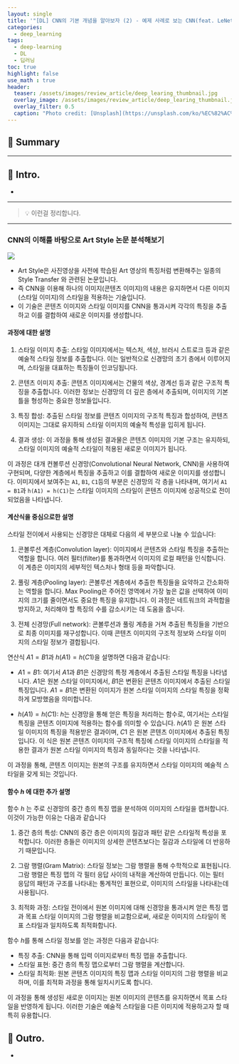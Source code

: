 ```yaml
---
layout: single
title: '"[DL] CNN의 기본 개념을 알아보자 (2) - 예제 사례로 보는 CNN(feat. LeNet-5 , Art Style)"'
categories:
  - deep_learning
tags:
  - deep-learning
  - DL
  - 딥러닝
toc: true
highlight: false
use_math : true
header:
  teaser: /assets/images/review_article/deep_learing_thumbnail.jpg
  overlay_image: /assets/images/review_article/deep_learing_thumbnail.jpg
  overlay_filter: 0.5
  caption: "Photo credit: [Unsplash](https://unsplash.com/ko/%EC%82%AC%EC%A7%84/XJXWbfSo2f0)"
---
```


## 🚦 Summary


---

## 📌 Intro.
- 

---

> 💡 이런걸 정리합니다.


---

### CNN의 이해를 바탕으로 Art Style  논문 분석해보기
![](https://i.imgur.com/lLkNU7b.jpg)

- Art Style은 사진영상을 사전에 학습된 Art 영상의 특징처럼 변환해주는 일종의 Style Transfer 와 관련된 논문입니다.
- 즉 CNN을 이용해 하나의 이미지(콘텐츠 이미지)의 내용은 유지하면서 다른 이미지(스타일 이미지)의 스타일을 적용하는 기술입니다.
- 이 기술은 콘텐츠 이미지와 스타일 이미지를 CNN을 통과시켜 각각의 특징을 추출하고 이를 결합하여 새로운 이미지를 생성합니다.

#### 과정에 대한 설명
1. 스타일 이미지 추출: 스타일 이미지에서는 텍스처, 색상, 브러시 스트로크 등과 같은 예술적 스타일 정보를 추출합니다. 이는 일반적으로 신경망의 초기 층에서 이루어지며, 스타일을 대표하는 특징들이 인코딩됩니다.
    
2. 콘텐츠 이미지 추출: 콘텐츠 이미지에서는 건물의 색상, 경계선 등과 같은 구조적 특징을 추출합니다. 이러한 정보는 신경망의 더 깊은 층에서 추출되며, 이미지의 기본 틀을 형성하는 중요한 정보들입니다.
    
3. 특징 합성: 추출된 스타일 정보를 콘텐츠 이미지의 구조적 특징과 합성하여, 콘텐츠 이미지는 그대로 유지하되 스타일 이미지의 예술적 특성을 입히게 됩니다.
    
4. 결과 생성: 이 과정을 통해 생성된 결과물은 콘텐츠 이미지의 기본 구조는 유지하되, 스타일 이미지의 예술적 스타일이 적용된 새로운 이미지가 됩니다.
    

이 과정은 대개 컨볼루션 신경망(Convolutional Neural Network, CNN)을 사용하여 구현되며, 다양한 계층에서 특징을 추출하고 이를 결합하여 새로운 이미지를 생성합니다. 이미지에서 보여주는 `A1`, `B1`, `C1`등의 부분은 신경망의 각 층을 나타내며, 여기서 `A1 = B1`과 `h(A1) = h(C1)`는 스타일 이미지의 스타일이 콘텐츠 이미지에 성공적으로 전이되었음을 나타냅니다.

#### 계산식을 중심으로한 설명
스타일 전이에서 사용되는 신경망은 대체로 다음의 세 부분으로 나눌 수 있습니다:

1. 콘볼루션 계층(Convolution layer): 이미지에서 콘텐츠와 스타일 특징을 추출하는 역할을 합니다. 여러 필터(filter)를 통과하면서 이미지의 로컬 패턴을 인식합니다. 이 계층은 이미지의 세부적인 텍스처나 형태 등을 파악합니다.
    
2. 풀링 계층(Pooling layer): 콘볼루션 계층에서 추출한 특징들을 요약하고 간소화하는 역할을 합니다. Max Pooling은 주어진 영역에서 가장 높은 값을 선택하여 이미지의 크기를 줄이면서도 중요한 특징을 유지합니다. 이 과정은 네트워크의 과적합을 방지하고, 처리해야 할 특징의 수를 감소시키는 데 도움을 줍니다.
    
3. 전체 신경망(Full network): 콘볼루션과 풀링 계층을 거쳐 추출된 특징들을 기반으로 최종 이미지를 재구성합니다. 이때 콘텐츠 이미지의 구조적 정보와 스타일 이미지의 스타일 정보가 결합됩니다.
    

연산식 $A1 = B1$과 $h(A1) = h(C1)$을 설명하면 다음과 같습니다:

- $A1 = B1$: 여기서 $A1$과 $B1$은 신경망의 특정 계층에서 추출된 스타일 특징을 나타냅니다. $A1$은 원본 스타일 이미지에서, $B1$은 변환된 콘텐츠 이미지에서 추출된 스타일 특징입니다. $A1 = B1$은 변환된 이미지가 원본 스타일 이미지의 스타일 특징을 정확하게 모방했음을 의미합니다.
    
- $h(A1) = h(C1)$: $h$는 신경망을 통해 얻은 특징을 처리하는 함수로, 여기서는 스타일 특징을 콘텐츠 이미지에 적용하는 함수를 의미할 수 있습니다. $h(A1)$ 은 원본 스타일 이미지의 특징을 적용받은 결과이며, $C1$ 은 원본 콘텐츠 이미지에서 추출된 특징입니다. 이 식은 원본 콘텐츠 이미지의 구조적 특징에 스타일 이미지의 스타일을 적용한 결과가 원본 스타일 이미지의 특징과 동일하다는 것을 나타냅니다.
    

이 과정을 통해, 콘텐츠 이미지는 원본의 구조를 유지하면서 스타일 이미지의 예술적 스타일을 갖게 되는 것입니다.

#### 함수 $h$ 에 대한  추가 설명
함수 $h$ 는 주로 신경망의 중간 층의 특징 맵을 분석하여 이미지의 스타일을 캡처합니다. 이것이 가능한 이유는 다음과 같습니다
1. 중간 층의 특성: CNN의 중간 층은 이미지의 질감과 패턴 같은 스타일적 특성을 포착합니다. 이러한 층들은 이미지의 상세한 콘텐츠보다는 질감과 스타일에 더 반응하기 때문입니다.
    
2. 그람 행렬(Gram Matrix): 스타일 정보는 그람 행렬을 통해 수학적으로 표현됩니다. 그람 행렬은 특징 맵의 각 필터 응답 사이의 내적을 계산하여 만듭니다. 이는 필터 응답의 패턴과 구조를 나타내는 통계적인 표현으로, 이미지의 스타일을 나타내는데 사용됩니다.
    
3. 최적화 과정: 스타일 전이에서 원본 이미지에 대해 신경망을 통과시켜 얻은 특징 맵과 목표 스타일 이미지의 그람 행렬을 비교함으로써, 새로운 이미지의 스타일이 목표 스타일과 일치하도록 최적화합니다.
    

함수 $h$를 통해 스타일 정보를 얻는 과정은 다음과 같습니다:

- 특징 추출: CNN을 통해 입력 이미지로부터 특징 맵을 추출합니다.
- 스타일 표현: 중간 층의 특징 맵으로부터 그람 행렬을 계산합니다.
- 스타일 최적화: 원본 콘텐츠 이미지의 특징 맵과 스타일 이미지의 그람 행렬을 비교하며, 이를 최적화 과정을 통해 일치시키도록 합니다.

이 과정을 통해 생성된 새로운 이미지는 원본 이미지의 콘텐츠를 유지하면서 목표 스타일을 반영하게 됩니다. 이러한 기술은 예술적 스타일을 다른 이미지에 적용하고자 할 때 특히 유용합니다.



## 🎈 Outro.
- 
